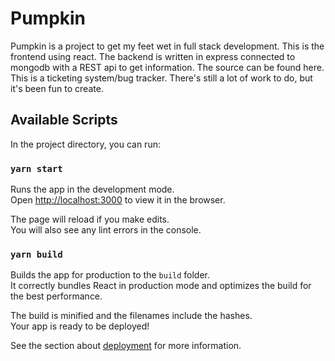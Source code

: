 # Pumpkin

Pumpkin is a project to get my feet wet in full stack development. This is the frontend using react. The backend is written in express connected to mongodb with a REST api to get information. The source can be found here. This is a ticketing system/bug tracker. There's still a lot of work to do, but it's been fun to create.

## Available Scripts

In the project directory, you can run:

### `yarn start`

Runs the app in the development mode.<br />
Open [http://localhost:3000](http://localhost:3000) to view it in the browser.

The page will reload if you make edits.<br />
You will also see any lint errors in the console.


### `yarn build`

Builds the app for production to the `build` folder.<br />
It correctly bundles React in production mode and optimizes the build for the best performance.

The build is minified and the filenames include the hashes.<br />
Your app is ready to be deployed!

See the section about [deployment](https://facebook.github.io/create-react-app/docs/deployment) for more information.



